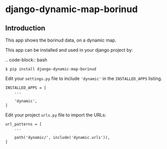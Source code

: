 django-dynamic-map-borinud
==========================

Introduction
---------------

This app shows the borinud data, on a dynamic map.

This app can be installed and used in your django project by:

.. code-block:: bash

    $ pip install django-dynamic-map-borinud


Edit your `settings.py` file to include `'dynamic'` in the `INSTALLED_APPS`
listing.


    INSTALLED_APPS = [
        ...

        'dynamic',
    ]


Edit your project `urls.py` file to import the URLs:



    url_patterns = [
        ...

        path('dynamic/', include('dynamic.urls')),
    ]


